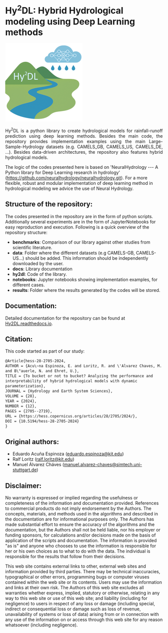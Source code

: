 # Hy<sup>2</sup>DL: Hybrid Hydrological modeling using Deep Learning methods
![#](docs/source/_static/Hy2DL.png)

<p align="justify">
Hy<sup>2</sup>DL is a python library to create hydrological models for rainfall-runoff prediction using deep learning methods. Besides the main code, the repository provides implementation examples using the main Large-Sample-Hydrology datasets (e.g. CAMELS_GB, CAMELS_US, CAMELS_DE, ...). Besides data-driven architectures, the repository also features hybrid hydrological models.

The logic of the codes presented here is based on 'NeuralHydrology --- A Python library for Deep Learning research in hydrology' (https://github.com/neuralhydrology/neuralhydrology.git). For a more flexible, robust and modular implementation of deep learning method in hydrological modeling we advice the use of Neural Hydrology.

## Structure of the repository:
The codes presented in the repository are in the form of python scripts. Additionally several experiments are in the form of JupyterNotebooks for easy reproduction and execution. Following is a quick overview of the repository structure:
- **benchmarks**: Comparison of our library against other studies from scientific literature.
- **data**: Folder where the different datasets (e.g CAMELS-GB, CAMELS-US...) should be added. This information should be independently downloaded by the user.
- **docs**: Library documentation
- **hy2dl**: Code of the library.
- **notebooks**: Jupyter notebooks showing implementation examples, for different cases.
- **results**: Folder where the results generated by the codes will be stored.

## Documentation:
Detailed documentation for the repository can be found at [Hy2DL.readthedocs.io](https://hy2dl.readthedocs.io/en/latest/index.html). 

## Citation:
This code started as part of our study:

```
@Article{hess-28-2705-2024,
AUTHOR = {Acu\~na Espinoza, E. and Loritz, R. and \'Alvarez Chaves, M. and B\"auerle, N. and Ehret, U.},
TITLE = {To bucket or not to bucket? Analyzing the performance and interpretability of hybrid hydrological models with dynamic parameterization},
JOURNAL = {Hydrology and Earth System Sciences},
VOLUME = {28},
YEAR = {2024},
NUMBER = {12},
PAGES = {2705--2719},
URL = {https://hess.copernicus.org/articles/28/2705/2024/},
DOI = {10.5194/hess-28-2705-2024}
}
```

## Original authors:
 - Eduardo Acuña Espinoza (eduardo.espinoza@kit.edu)
 - Ralf Loritz (ralf.loritz@kit.edu)
 - Manuel Álvarez Cháves (manuel.alvarez-chaves@simtech.uni-stuttgart.de)


 ## Disclaimer:
 No warranty is expressed or implied regarding the usefulness or completeness of the information and documentation provided. References to commercial products do not imply endorsement by the Authors. The concepts, materials, and methods used in the algorithms and described in the documentation are for informational purposes only. The Authors has made substantial effort to ensure the accuracy of the algorithms and the documentation, but the Authors shall not be held liable, nor his employer or funding sponsors, for calculations and/or decisions made on the basis of application of the scripts and documentation. The information is provided "as is" and anyone who chooses to use the information is responsible for her or his own choices as to what to do with the data. The individual is responsible for the results that follow from their decisions.

This web site contains external links to other, external web sites and information provided by third parties. There may be technical inaccuracies, typographical or other errors, programming bugs or computer viruses contained within the web site or its contents. Users may use the information and links at their own risk. The Authors of this web site excludes all warranties whether express, implied, statutory or otherwise, relating in any way to this web site or use of this web site; and liability (including for negligence) to users in respect of any loss or damage (including special, indirect or consequential loss or damage such as loss of revenue, unavailability of systems or loss of data) arising from or in connection with any use of the information on or access through this web site for any reason whatsoever (including negligence).